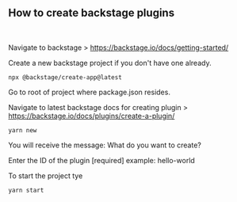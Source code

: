 ## How to create backstage plugins
<br>

Navigate to backstage > https://backstage.io/docs/getting-started/

Create a new backstage project if you don't have one already.
```
npx @backstage/create-app@latest
```

Go to root of project where package.json resides.

Navigate to latest backstage docs for creating plugin > https://backstage.io/docs/plugins/create-a-plugin/
```
yarn new
```
You will receive the message: What do you want to create? 

Enter the ID of the plugin [required] example: hello-world

To start the project tye
```
yarn start
```
